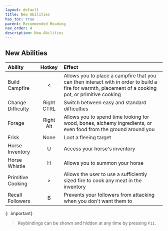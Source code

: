 ```yaml
---
layout: default
title: New Abilities
has_toc: true
parent: Recommended Reading
nav_order: 4
description: New Abilities
---
```


## New Abilities

| Ability      | Hotkey    | Effect |
|:-------------|:---------:|:------|
| Build Campfire | < |  Allows you to place a campfire that you can then interact with in order to build a fire for warmth, placement of a cooking pot, or primitive cooking |
| Change Difficulty | Right CTRL | Switch between easy and standard difficulties |
| Forage | Right Alt | Allows you to spend time looking for wood, bones, alchemy ingredients, or even food from the ground around you |
| Frisk | None | Loot a fleeing target |
| Horse Inventory | U | Access your horse's inventory |
| Horse Whistle | H | Allows you to summon your horse | 
| Primitive Cooking | > | Allows the user to use a sufficiently sized fire to cook any meat in the inventory |
| Recall Followers | B | Prevents your followers from attacking when you don't want them to |

{: .important}
>Keybindings can be shown and hidden at any time by pressing `F11`.

